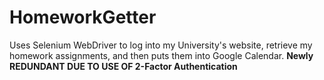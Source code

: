 # HomeworkGetter
Uses Selenium WebDriver to log into my University's website, retrieve my homework assignments, and then puts them into Google Calendar. 
**Newly REDUNDANT DUE TO USE OF 2-Factor Authentication**


